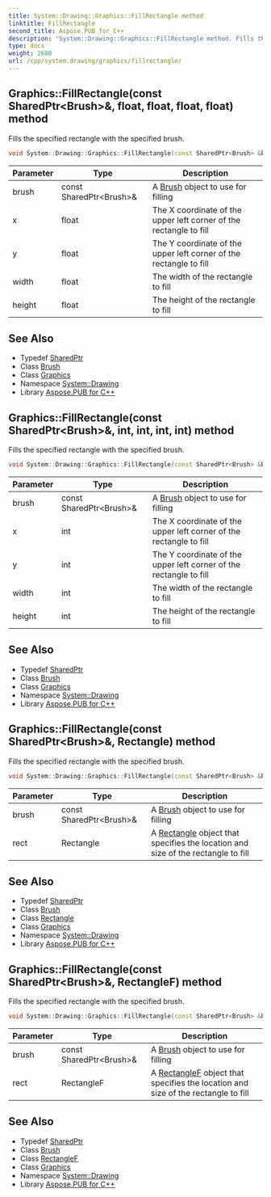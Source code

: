 ```yaml
---
title: System::Drawing::Graphics::FillRectangle method
linktitle: FillRectangle
second_title: Aspose.PUB for C++
description: 'System::Drawing::Graphics::FillRectangle method. Fills the specified rectangle with the specified brush in C++.'
type: docs
weight: 2600
url: /cpp/system.drawing/graphics/fillrectangle/
---
```

## Graphics::FillRectangle(const SharedPtr\<Brush\>\&, float, float, float, float) method


Fills the specified rectangle with the specified brush.

```cpp
void System::Drawing::Graphics::FillRectangle(const SharedPtr<Brush> &brush, float x, float y, float width, float height)
```


| Parameter | Type | Description |
| --- | --- | --- |
| brush | const SharedPtr\<Brush\>\& | A [Brush](../../brush/) object to use for filling |
| x | float | The X coordinate of the upper left corner of the rectangle to fill |
| y | float | The Y coordinate of the upper left corner of the rectangle to fill |
| width | float | The width of the rectangle to fill |
| height | float | The height of the rectangle to fill |

## See Also

* Typedef [SharedPtr](../../../system/sharedptr/)
* Class [Brush](../../brush/)
* Class [Graphics](../)
* Namespace [System::Drawing](../../)
* Library [Aspose.PUB for C++](../../../)
## Graphics::FillRectangle(const SharedPtr\<Brush\>\&, int, int, int, int) method


Fills the specified rectangle with the specified brush.

```cpp
void System::Drawing::Graphics::FillRectangle(const SharedPtr<Brush> &brush, int x, int y, int width, int height)
```


| Parameter | Type | Description |
| --- | --- | --- |
| brush | const SharedPtr\<Brush\>\& | A [Brush](../../brush/) object to use for filling |
| x | int | The X coordinate of the upper left corner of the rectangle to fill |
| y | int | The Y coordinate of the upper left corner of the rectangle to fill |
| width | int | The width of the rectangle to fill |
| height | int | The height of the rectangle to fill |

## See Also

* Typedef [SharedPtr](../../../system/sharedptr/)
* Class [Brush](../../brush/)
* Class [Graphics](../)
* Namespace [System::Drawing](../../)
* Library [Aspose.PUB for C++](../../../)
## Graphics::FillRectangle(const SharedPtr\<Brush\>\&, Rectangle) method


Fills the specified rectangle with the specified brush.

```cpp
void System::Drawing::Graphics::FillRectangle(const SharedPtr<Brush> &brush, Rectangle rect)
```


| Parameter | Type | Description |
| --- | --- | --- |
| brush | const SharedPtr\<Brush\>\& | A [Brush](../../brush/) object to use for filling |
| rect | Rectangle | A [Rectangle](../../rectangle/) object that specifies the location and size of the rectangle to fill |

## See Also

* Typedef [SharedPtr](../../../system/sharedptr/)
* Class [Brush](../../brush/)
* Class [Rectangle](../../rectangle/)
* Class [Graphics](../)
* Namespace [System::Drawing](../../)
* Library [Aspose.PUB for C++](../../../)
## Graphics::FillRectangle(const SharedPtr\<Brush\>\&, RectangleF) method


Fills the specified rectangle with the specified brush.

```cpp
void System::Drawing::Graphics::FillRectangle(const SharedPtr<Brush> &brush, RectangleF rect)
```


| Parameter | Type | Description |
| --- | --- | --- |
| brush | const SharedPtr\<Brush\>\& | A [Brush](../../brush/) object to use for filling |
| rect | RectangleF | A [RectangleF](../../rectanglef/) object that specifies the location and size of the rectangle to fill |

## See Also

* Typedef [SharedPtr](../../../system/sharedptr/)
* Class [Brush](../../brush/)
* Class [RectangleF](../../rectanglef/)
* Class [Graphics](../)
* Namespace [System::Drawing](../../)
* Library [Aspose.PUB for C++](../../../)
